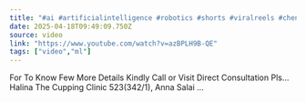 ```yaml
---
title: "#ai #artificialintelligence #robotics #shorts #viralreels #chennai #tamil #tamilnadu #foot"
date: 2025-04-18T09:49:09.750Z
source: video
link: "https://www.youtube.com/watch?v=azBPLH9B-QE"
tags: ["video","ml"]
---
```

For To Know Few More Details Kindly Call or Visit Direct Consultation Pls... Halina The Cupping Clinic 523(342/1), Anna Salai ...
